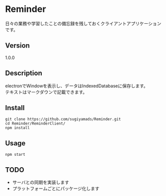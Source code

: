 # Reminder
日々の業務や学習したことの備忘録を残しておくクライアントアプリケーションです。

## Version
1.0.0

## Description
electronでWindowを表示し、データはIndexedDatabaseに保存します。  
テキストはマークダウンで記載できます。  

## Install
    git clone https://github.com/sugiyamads/Reminder.git
    cd Reminder/ReminderClient/
    npm install
    
## Usage
    npm start

## TODO
* サーバとの同期を実装します
* プラットフォームごとにパッケージ化します
